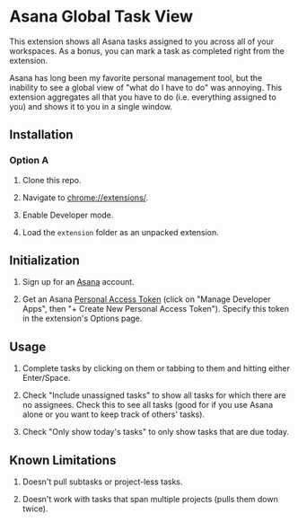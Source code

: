 # Asana Global Task View

This extension shows all Asana tasks assigned to you across all of your workspaces. As a bonus, you can mark a task as completed right from the extension.

Asana has long been my favorite personal management tool, but the inability to see a global view of "what do I have to do" was annoying. This extension aggregates all that you have to do (i.e. everything assigned to you) and shows it to you in a single window.

## Installation

### Option A


1. Clone this repo.

1. Navigate to [chrome://extensions/](chrome://extensions/).

1. Enable Developer mode.

1. Load the `extension` folder as an unpacked extension.

## Initialization

1. Sign up for an [Asana](https://asana.com) account.

1. Get an Asana [Personal Access Token](https://app.asana.com/-/account_api) (click on "Manage Developer Apps", then "+ Create New Personal Access Token"). Specify this token in the extension's Options page.

## Usage

1. Complete tasks by clicking on them or tabbing to them and hitting either Enter/Space.

1. Check "Include unassigned tasks" to show all tasks for which there are no assignees. Check this to see all tasks (good for if you use Asana alone or you want to keep track of others' tasks).

1. Check "Only show today's tasks" to only show tasks that are due today.

## Known Limitations

1. Doesn't pull subtasks or project-less tasks.

1. Doesn't work with tasks that span multiple projects (pulls them down twice).
